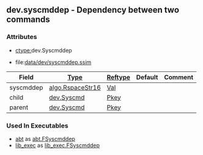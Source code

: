 ## dev.syscmddep - Dependency between two commands


### Attributes
<a href="#attributes"></a>
<!-- dev.mdmark  mdmark:MDSECTION  state:BEG_AUTO  param:Attributes -->
* [ctype:](/txt/ssimdb/dmmeta/ctype.md)dev.Syscmddep

* file:[data/dev/syscmddep.ssim](/data/dev/syscmddep.ssim)

|Field|[Type](/txt/ssimdb/dmmeta/ctype.md)|[Reftype](/txt/ssimdb/dmmeta/reftype.md)|Default|Comment|
|---|---|---|---|---|
|syscmddep|[algo.RspaceStr16](/txt/protocol/algo/README.md#algo-rspacestr16)|[Val](/txt/exe/amc/reftypes.md#val)|||
|child|[dev.Syscmd](/txt/ssimdb/dev/syscmd.md)|[Pkey](/txt/exe/amc/reftypes.md#pkey)|||
|parent|[dev.Syscmd](/txt/ssimdb/dev/syscmd.md)|[Pkey](/txt/exe/amc/reftypes.md#pkey)|||

<!-- dev.mdmark  mdmark:MDSECTION  state:END_AUTO  param:Attributes -->

### Used In Executables
<a href="#used-in-executables"></a>
<!-- dev.mdmark  mdmark:MDSECTION  state:BEG_AUTO  param:ImdbUses -->

* [abt](/txt/exe/abt/internals.md) as [abt.FSyscmddep](/txt/exe/abt/internals.md#abt-fsyscmddep)
* [lib_exec](/txt/lib/lib_exec/README.md) as [lib_exec.FSyscmddep](/txt/lib/lib_exec/README.md#lib_exec-fsyscmddep)

<!-- dev.mdmark  mdmark:MDSECTION  state:END_AUTO  param:ImdbUses -->

